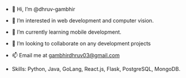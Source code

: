 - 👋 Hi, I’m @dhruv-gambhir
- 👀 I’m interested in web development and computer vision.
- 🌱 I’m currently learning mobile development.
- 👥 I’m looking to collaborate on any development projects
- 📫 Email me at gambhirdhruv03@gmail.com

- Skills: Python, Java, GoLang, React.js, Flask, PostgreSQL, MongoDB.


